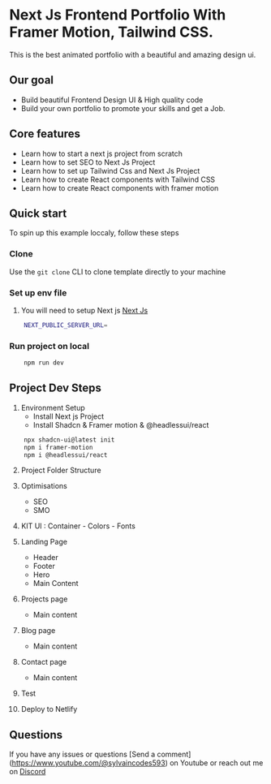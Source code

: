 # Next Js Frontend Portfolio With Framer Motion, Tailwind CSS.

This is the best animated portfolio with a beautiful and amazing design ui. 

## Our goal

- Build beautiful Frontend Design UI &  High quality code 
- Build your own portfolio to promote your skills and get a Job.

## Core features 

- Learn how to start a next js  project from scratch
- Learn how to set SEO to Next Js Project
- Learn how to set up Tailwind Css and Next Js Project
- Learn how to create React components with Tailwind CSS
- Learn how to create React components with framer motion

## Quick start

To spin up this example loccaly, follow these steps

### Clone

Use the ` git clone ` CLI to clone template directly  to your machine

### Set up env file

1. You will need to setup Next js  [Next Js ](https://nextjs.org)

```bash
    NEXT_PUBLIC_SERVER_URL=
```

### Run project on local


```bash
    npm run dev
```

## Project Dev Steps

1. Environment Setup
    - Install Next js Project
    - Install Shadcn & Framer motion & @headlessui/react
    
```bash
    npx shadcn-ui@latest init
    npm i framer-motion
    npm i @headlessui/react
```

2.  Project Folder Structure

3.  Optimisations
    - SEO 
    - SMO

4. KIT UI : Container - Colors - Fonts 


5. Landing Page
    - Header
    - Footer
    - Hero
    - Main Content

7. Projects page
    - Main content
    
8. Blog page
    - Main content

9. Contact page
    - Main content

10. Test

11. Deploy to Netlify


## Questions

If you have any issues or questions [Send a comment] (https://www.youtube.com/@sylvaincodes593) on Youtube or reach out me on [Discord](https://discord.com/channels/1234070993996091503/1234070994512248853)


